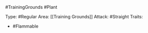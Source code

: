 #TrainingGrounds #Plant

Type: #Regular
Area: [[Training Grounds]]
Attack: #Straight
Traits:
- #Flammable